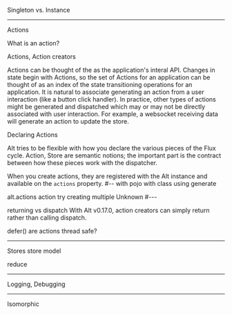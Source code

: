 Singleton vs. Instance

--------

Actions

What is an action?

Actions, Action creators

Actions can be thought of the as the application's interal API. Changes in state begin with Actions, so the set of Actions for an application can be thought of as an index of the state transitioning operations for an application. It is natural to associate generating an action from a user interaction (like a button click handler). In practice, other types of actions might be generated and dispatched which may or may not be directly associated with user interaction. For example, a websocket receiving data will generate an action to update the store. 


Declaring Actions

Alt tries to be flexible with how you declare the various pieces of the Flux cycle. Action, Store are semantic notions; the important part is the contract between how these pieces work with the dispatcher.

When you create actions, they are registered with the Alt instance and available on the `actions` property.
#--
with pojo
with class
using generate

alt.actions
action
try creating multiple Unknown
#---




returning vs dispatch
With Alt v0.17.0, action creators can simply return rather than calling dispatch.


defer()
are actions thread safe?

--------------
Stores
 store model

 reduce

 ------

Logging, Debugging

----

Isomorphic
